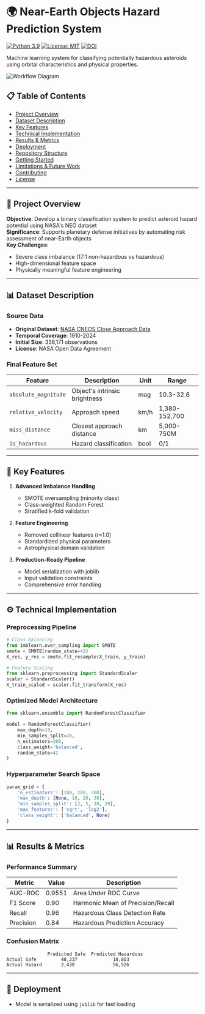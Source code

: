 # 🌍 Near-Earth Objects Hazard Prediction System

[![Python 3.9](https://img.shields.io/badge/python-3.9-blue.svg)](https://www.python.org/downloads/)
[![License: MIT](https://img.shields.io/badge/License-MIT-yellow.svg)](https://opensource.org/licenses/MIT)
[![DOI](https://zenodo.org/badge/DOI/10.5281/zenodo.XXXXXXX.svg)](https://doi.org/10.5281/zenodo.XXXXXXX)

Machine learning system for classifying potentially hazardous asteroids using orbital characteristics and physical properties.

![Workflow Diagram](https://via.placeholder.com/800x400?text=Data+Processing+and+Model+Workflow)

## 📋 Table of Contents
- [Project Overview](#-project-overview)
- [Dataset Description](#-dataset-description)
- [Key Features](#-key-features)
- [Technical Implementation](#-technical-implementation)
- [Results & Metrics](#-results--metrics)
- [Deployment](#-deployment)
- [Repository Structure](#-repository-structure)
- [Getting Started](#-getting-started)
- [Limitations & Future Work](#-limitations--future-work)
- [Contributing](#-contributing)
- [License](#-license)

---

## 🚀 Project Overview

**Objective**: Develop a binary classification system to predict asteroid hazard potential using NASA's NEO dataset  
**Significance**: Supports planetary defense initiatives by automating risk assessment of near-Earth objects  
**Key Challenges**:
- Severe class imbalance (17:1 non-hazardous vs hazardous)
- High-dimensional feature space
- Physically meaningful feature engineering

---

## 📊 Dataset Description

### Source Data
- **Original Dataset**: [NASA CNEOS Close Approach Data](https://cneos.jpl.nasa.gov/ca/)
- **Temporal Coverage**: 1910-2024
- **Initial Size**: 338,171 observations
- **License**: NASA Open Data Agreement

### Final Feature Set
| Feature | Description | Unit | Range |
|---------|-------------|------|-------|
| `absolute_magnitude` | Object's intrinsic brightness | mag | 10.3-32.6 |
| `relative_velocity` | Approach speed | km/h | 1,380-152,700 |
| `miss_distance` | Closest approach distance | km | 5,000-750M |
| `is_hazardous` | Hazard classification | bool | 0/1 |

---

## 🔑 Key Features

1. **Advanced Imbalance Handling**
   - SMOTE oversampling (minority class)
   - Class-weighted Random Forest
   - Stratified k-fold validation

2. **Feature Engineering**
   - Removed collinear features (r=1.0)
   - Standardized physical parameters
   - Astrophysical domain validation

3. **Production-Ready Pipeline**
   - Model serialization with joblib
   - Input validation constraints
   - Comprehensive error handling

---

## ⚙️ Technical Implementation

### Preprocessing Pipeline
```python
# Class Balancing
from imblearn.over_sampling import SMOTE
smote = SMOTE(random_state=42)
X_res, y_res = smote.fit_resample(X_train, y_train)

# Feature Scaling
from sklearn.preprocessing import StandardScaler
scaler = StandardScaler()
X_train_scaled = scaler.fit_transform(X_res)
```

### Optimized Model Architecture
```python
from sklearn.ensemble import RandomForestClassifier

model = RandomForestClassifier(
    max_depth=10,
    min_samples_split=20,
    n_estimators=200,
    class_weight='balanced',
    random_state=42
)
```

### Hyperparameter Search Space
```python
param_grid = {
    'n_estimators': [100, 200, 300],
    'max_depth': [None, 10, 20, 30],
    'min_samples_split': [2, 5, 10, 20],
    'max_features': ['sqrt', 'log2'],
    'class_weight': ['balanced', None]
}
```

---

## 📊 Results & Metrics

### Performance Summary

| Metric  | Value  | Description  |
|---------|--------|-------------|
| AUC-ROC | 0.9551 | Area Under ROC Curve |
| F1 Score | 0.90 | Harmonic Mean of Precision/Recall |
| Recall | 0.96 | Hazardous Class Detection Rate |
| Precision | 0.84 | Hazardous Prediction Accuracy |

### Confusion Matrix
```
               Predicted Safe  Predicted Hazardous
Actual Safe         48,237             10,803
Actual Hazard       2,438              56,526
```
---

## 🚀 Deployment
- Model is serialized using `joblib` for fast loading

